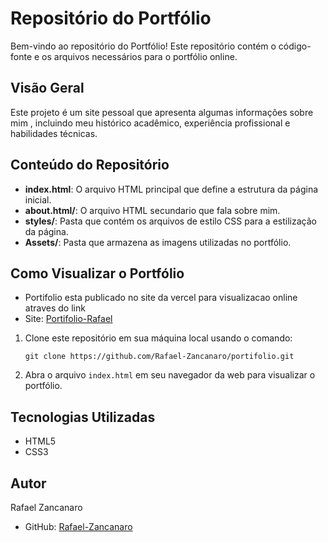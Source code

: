 # Repositório do Portfólio

Bem-vindo ao repositório do Portfólio! Este repositório contém o código-fonte e os arquivos necessários para o portfólio online.

## Visão Geral

Este projeto é um site pessoal que apresenta algumas informações sobre mim , incluindo meu histórico acadêmico, experiência profissional e habilidades técnicas.

## Conteúdo do Repositório

- **index.html**: O arquivo HTML principal que define a estrutura da página inicial.
- **about.html/**: O arquivo HTML secundario que fala sobre mim.
- **styles/**: Pasta que contém os arquivos de estilo CSS para a estilização da página.
- **Assets/**: Pasta que armazena as imagens utilizadas no portfólio.

## Como Visualizar o Portfólio

- Portifolio esta publicado no site da vercel para visualizacao online atraves do link
- Site: [Portifolio-Rafael](portifolio-git-main-rafael-zancanaro.vercel.app)
 
1. Clone este repositório em sua máquina local usando o comando:

   ```
   git clone https://github.com/Rafael-Zancanaro/portifolio.git
   ```

2. Abra o arquivo `index.html` em seu navegador da web para visualizar o portfólio.

## Tecnologias Utilizadas

- HTML5
- CSS3

## Autor

Rafael Zancanaro

- GitHub: [Rafael-Zancanaro](https://github.com/Rafael-Zancanaro)
